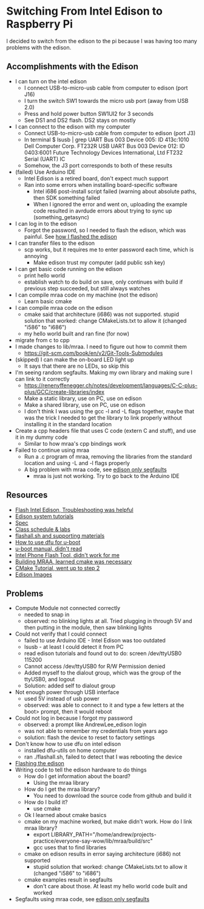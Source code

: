 # Switching From Intel Edison to Raspberry Pi

I decided to switch from the edison to the pi because I was having too many problems with the edison.

## Accomplishments with the Edison

- I can turn on the intel edison
  - I connect USB-to-micro-usb cable from computer to edison (port J16)
  - I turn the switch SW1 towards the micro usb port (away from USB 2.0)
  - Press and hold power button SW1UI2 for 3 seconds
  - See DS1 and DS2 flash. DS2 stays on mostly
- I can connect to the edison with my computer
  - Connect USB-to-micro-usb cable from computer to edison (port J3)
  - In terminal
    $ lsusb | grep UART
    Bus 003 Device 005: ID 413c:1010 Dell Computer Corp. FT232R USB UART
    Bus 003 Device 012: ID 0403:6001 Future Technology Devices International, Ltd FT232 Serial (UART) IC
  - Somehow, the J3 port corresponds to both of these results
- (failed) Use Arduino IDE
  - Intel Edison is a retired board, don't expect much support
  - Ran into some errors when installing board-specific software
    - Intel i686 post-install script failed (warning about absolute paths, then SDK something failed
    - When I ignored the error and went on, uploading the example code resulted in avrdude errors about trying to sync up (something_getasync)
- I can log in to the edison
  - Forgot the password, so I needed to flash the edison, which was painful. See [how I flashed the edison](./flash-edison.md)
- I can transfer files to the edison
  - scp works, but it requires me to enter password each time, which is annoying
    - Make edison trust my computer (add public ssh key)
- I can get basic code running on the edison
  - print hello world
  - establish watch to do build on save, only continues with build if previous step succeeded, but still always watches
- I can compile mraa code on my machine (not the edison)
  - Learn basic cmake
- I can compile mraa code on the edison
  - cmake said that architecture (i686) was not supported. stupid solution that worked: change CMakeLists.txt to allow it (changed "i586" to "i686")
  - my hello world built and ran fine (for now)
- migrate from c to cpp
- I made changes to lib/mraa. I need to figure out how to commit them
  - https://git-scm.com/book/en/v2/Git-Tools-Submodules
- (skipped) I can make the on-board LED light up
  - It says that there are no LEDs, so skip this
- I'm seeing random segfaults. Making my own library and making sure I can link to it correctly
  - https://renenyffenegger.ch/notes/development/languages/C-C-plus-plus/GCC/create-libraries/index
  - Make a static library, use on PC, use on edison
  - Make a shared library, use on PC, use on edison
  - I don't think I was using the gcc -l and -L flags together, maybe that was the trick I needed to get the library to link properly without installing it in the standard location
- Create a cpp headers file that uses C code (extern C and stuff), and use it in my dummy code
  - Similar to how mraa's cpp bindings work
- Failed to continue using mraa
  - Run a .c program of mraa, removing the libraries from the standard location and using -L and -l flags properly
  - A big problem with mraa code, see [edison only segfaults](./edison-only-segfaults.md)
    - mraa is just not working. Try to go back to the Arduino IDE

## Resources

- [Flash Intel Edison, Troubleshooting was helpful](https://openaps.readthedocs.io/en/latest/docs/Resources/Edison-Flashing/all-computers-flash.html)
- [Edison system tutorials](https://lasr.cs.ucla.edu/classes/edison_tutorials/)
- [Spec](http://web.cs.ucla.edu/classes/winter17/cs111/labs/Project4.html)
- [Class schedule & labs](http://web.cs.ucla.edu/classes/winter17/cs111/syllabus.html)
- [flashall.sh and supporting materials](https://downloadcenter.intel.com/download/27074/Intel-Edison-Yocto-Poky-image)
- [How to use dfu for u-boot](https://github.com/u-boot/u-boot/blob/master/doc/README.dfu)
- [u-boot manual, didn't read](https://www.digi.com/resources/documentation/digidocs/PDFs/90000852.pdf)
- [Intel Phone Flash Tool, didn't work for me](https://androidmtk.com/download-intel-phone-flash-tool)
- [Building MRAA, learned cmake was necessary](https://github.com/eclipse/mraa/blob/master/docs/building.md)
- [CMake Tutorial, went up to step 2](https://cmake.org/cmake/help/latest/guide/tutorial/index.html)
- [Edison Images](https://downloadcenter.intel.com/download/27074/Intel-Edison-Yocto-Poky-image)

## Problems

- Compute Module not connected correctly
  - needed to snap in
  - observed: no blinking lights at all. Tried plugging in through 5V and then putting in the module, then saw blinking lights
- Could not verify that I could connect
  - failed to use Arduino IDE - Intel Edison was too outdated
  - lsusb - at least I could detect it from PC
  - read edison tutorials and found out to do: screen /dev/ttyUSB0 115200
  - Cannot access /dev/ttyUSB0 for R/W Permission denied
  - Added myself to the dialout group, which was the group of the ttyUSB0, and logout
  - Solution: added self to dialout group
- Not enough power through USB interface
  - used 5V instead of usb power
  - observed: was able to connect to it and type a few letters at the boot> prompt, then it would reboot
- Could not log in because I forgot my password
  - observed: a prompt like AndrewLee_edison login
  - was not able to remember my credentials from years ago
  - solution: flash the device to reset to factory settings
- Don't know how to use dfu on intel edison
  - installed dfu-utils on home computer
  - ran ./flashall.sh, failed to detect that I was rebooting the device
- [Flashing the edison](./flash-edison.md)
- Writing code to tell the edison hardware to do things
  - How do I get information about the board?
    - Using the mraa library
  - How do I get the mraa library?
    - You need to download the source code from github and build it
  - How do I build it?
    - use cmake
  - Ok I learned about cmake basics
  - cmake on my machine worked, but make didn't work. How do I link mraa library?
    - export LIBRARY_PATH="/home/andrew/projects-practice/everyone-say-wow/lib/mraa/build/src"
    - gcc uses that to find libraries
  - cmake on edison results in error saying architecture (i686) not supported
    - stupid solution that worked: change CMakeLists.txt to allow it (changed "i586" to "i686")
  - cmake examples result in segfaults
    - don't care about those. At least my hello world code built and worked
- Segfaults using mraa code, see [edison only segfaults](./edison-only-segfaults.md)
